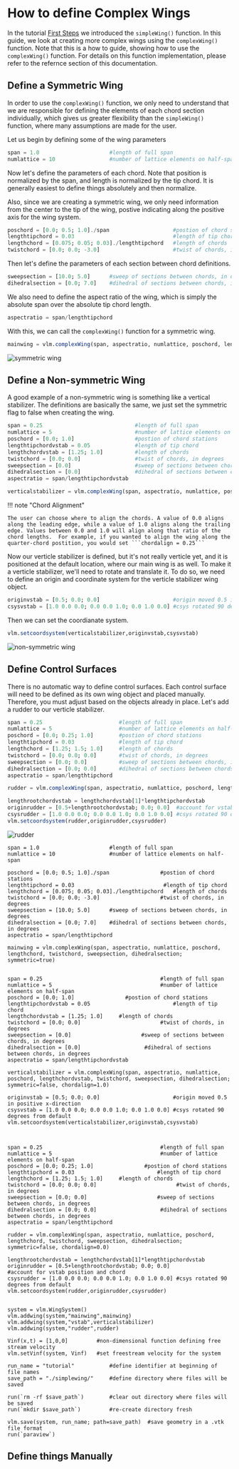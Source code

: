 # How to define Complex Wings

In the tutorial [First Steps](@ref) we introduced the ```simpleWing()``` function.  In this guide, we look at creating more complex wings using the ```complexWing()``` function. Note that this is a how to guide, showing how to use the ```complexWing()``` function. For details on this function implementation, please refer to the refernce section of this documentation.

## Define a Symmetric Wing

In order to use the ```complexWing()``` function, we only need to understand that we are responsible for defining the elements of each chord section individually, which gives us greater flexibility than the ```simpleWing()``` function, where many assumptions are made for the user.

Let us begin by defining some of the wing parameters

```julia
span = 1.0                      #length of full span
numlattice = 10                 #number of lattice elements on half-span
```

Now let's define the parameters of each chord.  Note that position is normalized by the span, and length is normalized by the tip chord. It is generally easiest to define things absolutely and then normalize.


Also, since we are creating a symmetric wing, we only need information from the center to the tip of the wing, postive indicating along the positive axis for the wing system.

```julia
poschord = [0.0; 0.5; 1.0]./span                    #postion of chord stations
lengthtipchord = 0.03                               #length of tip chord
lengthchord = [0.075; 0.05; 0.03]./lengthtipchord   #length of chords
twistchord = [0.0; 0.0; -3.0]                       #twist of chords, in degrees
```

Then let's define the parameters of each section between chord definitions.

```julia
sweepsection = [10.0; 5.0]      #sweep of sections between chords, in degrees
dihedralsection = [0.0; 7.0]    #dihedral of sections between chords, in degrees
```

We also need to define the aspect ratio of the wing, which is simply the absolute span over the absolute tip chord length.

```julia
aspectratio = span/lengthtipchord
```

With this, we can call the ```complexWing()``` function for a symmetric wing.

```julia
mainwing = vlm.complexWing(span, aspectratio, numlattice, poschord, lengthchord, twistchord, sweepsection, dihedralsection; symmetric=true)
```

![symmetric wing](../assets/howtofigs/symmetric-wing.gif)

## Define a Non-symmetric Wing

A good example of a non-symmetric wing is something like a vertical stabilizer. The definitions are basically the same, we just set the symmetric flag to false when creating the wing.

```julia
span = 0.25                             #length of full span
numlattice = 5                          #number of lattice elements on half-span
poschord = [0.0; 1.0]                   #postion of chord stations
lengthtipchordvstab = 0.05              #length of tip chord
lengthchordvstab = [1.25; 1.0]          #length of chords
twistchord = [0.0; 0.0]                 #twist of chords, in degrees
sweepsection = [0.0]                    #sweep of sections between chords, in degrees
dihedralsection = [0.0]                 #dihedral of sections between chords, in degrees
aspectratio = span/lengthtipchordvstab

verticalstabilizer = vlm.complexWing(span, aspectratio, numlattice, poschord, lengthchordvstab, twistchord, sweepsection, dihedralsection; symmetric=false, chordalign=1.0)
```

!!! note "Chord Alignment"

    The user can choose where to align the chords. A value of 0.0 aligns along the leading edge, while a value of 1.0 aligns along the trailing edge. Values between 0.0 and 1.0 will align along that ratio of the chord lengths.  For example, if you wanted to align the wing along the quarter-chord postition, you would set ```chordalign = 0.25```

Now our verticle stabilizer is defined, but it's not really verticle yet, and it is positioned at the default location, where our main wing is as well.  To make it a verticle stabilizer, we'll need to rotate and translate it.  To do so, we need to define an origin and coordinate system for the verticle stabilizer wing object.

```julia
originvstab = [0.5; 0.0; 0.0]                       #origin moved 0.5 in positive x-direction
csysvstab = [1.0 0.0 0.0; 0.0 0.0 1.0; 0.0 1.0 0.0] #csys rotated 90 degrees from default
```

Then we can set the coordianate system.

```julia
vlm.setcoordsystem(verticalstabilizer,originvstab,csysvstab)
```

![non-symmetric wing](../assets/howtofigs/non-sym-wing.gif)

## Define Control Surfaces

There is no automatic way to define control surfaces. Each control surface will need to be defined as its own wing object and placed manually. Therefore, you must adjust based on the objects already in place. Let's add a rudder to our verticle stabilizer.

```julia
span = 0.25                        #length of full span
numlattice = 5                     #number of lattice elements on half-span
poschord = [0.0; 0.25; 1.0]        #postion of chord stations
lengthtipchord = 0.03              #length of tip chord
lengthchord = [1.25; 1.5; 1.0]     #length of chords
twistchord = [0.0; 0.0; 0.0]       #twist of chords, in degrees
sweepsection = [0.0; 0.0]          #sweep of sections between chords, in degrees
dihedralsection = [0.0; 0.0]       #dihedral of sections between chords, in degrees
aspectratio = span/lengthtipchord

rudder = vlm.complexWing(span, aspectratio, numlattice, poschord, lengthchord, twistchord, sweepsection, dihedralsection; symmetric=false, chordalign=0.0)

lengthrootchordvstab = lengthchordvstab[1]*lengthtipchordvstab
originrudder = [0.5+lengthrootchordvstab; 0.0; 0.0]  #account for vstab position and chord
csysrudder = [1.0 0.0 0.0; 0.0 0.0 1.0; 0.0 1.0 0.0] #csys rotated 90 degrees from default
vlm.setcoordsystem(rudder,originrudder,csysrudder)
```

![rudder](../assets/howtofigs/rudder.gif)


```@setup all
span = 1.0                      #length of full span
numlattice = 10                 #number of lattice elements on half-span

poschord = [0.0; 0.5; 1.0]./span                #postion of chord stations
lengthtipchord = 0.03                            #length of tip chord
lengthchord = [0.075; 0.05; 0.03]./lengthtipchord   #length of chords
twistchord = [0.0; 0.0; -3.0]                   #twist of chords, in degrees
sweepsection = [10.0; 5.0]      #sweep of sections between chords, in degrees
dihedralsection = [0.0; 7.0]    #dihedral of sections between chords, in degrees
aspectratio = span/lengthtipchord

mainwing = vlm.complexWing(span, aspectratio, numlattice, poschord, lengthchord, twistchord, sweepsection, dihedralsection; symmetric=true)


span = 0.25                                     #length of full span
numlattice = 5                                  #number of lattice elements on half-span
poschord = [0.0; 1.0]                #postion of chord stations
lengthtipchordvstab = 0.05                          #length of tip chord
lengthchordvstab = [1.25; 1.0]     #length of chords
twistchord = [0.0; 0.0]                         #twist of chords, in degrees
sweepsection = [0.0]                      #sweep of sections between chords, in degrees
dihedralsection = [0.0]                    #dihedral of sections between chords, in degrees
aspectratio = span/lengthtipchordvstab

verticalstabilizer = vlm.complexWing(span, aspectratio, numlattice, poschord, lengthchordvstab, twistchord, sweepsection, dihedralsection; symmetric=false, chordalign=1.0)

originvstab = [0.5; 0.0; 0.0]                       #origin moved 0.5 in positive x-direction
csysvstab = [1.0 0.0 0.0; 0.0 0.0 1.0; 0.0 1.0 0.0] #csys rotated 90 degrees from default
vlm.setcoordsystem(verticalstabilizer,originvstab,csysvstab)



span = 0.25                                     #length of full span
numlattice = 5                                  #number of lattice elements on half-span
poschord = [0.0; 0.25; 1.0]                #postion of chord stations
lengthtipchord = 0.03                          #length of tip chord
lengthchord = [1.25; 1.5; 1.0]     #length of chords
twistchord = [0.0; 0.0; 0.0]                         #twist of chords, in degrees
sweepsection = [0.0; 0.0]                      #sweep of sections between chords, in degrees
dihedralsection = [0.0; 0.0]                    #dihedral of sections between chords, in degrees
aspectratio = span/lengthtipchord

rudder = vlm.complexWing(span, aspectratio, numlattice, poschord, lengthchord, twistchord, sweepsection, dihedralsection; symmetric=false, chordalign=0.0)

lengthrootchordvstab = lengthchordvstab[1]*lengthtipchordvstab
originrudder = [0.5+lengthrootchordvstab; 0.0; 0.0]                       #account for vstab position and chord
csysrudder = [1.0 0.0 0.0; 0.0 0.0 1.0; 0.0 1.0 0.0] #csys rotated 90 degrees from default
vlm.setcoordsystem(rudder,originrudder,csysrudder)


system = vlm.WingSystem()
vlm.addwing(system,"mainwing",mainwing)
vlm.addwing(system,"vstab",verticalstabilizer)
vlm.addwing(system,"rudder",rudder)

Vinf(x,t) = [1,0,0]         #non-dimensional function defining free stream velocity
vlm.setVinf(system, Vinf)   #set freestream velocity for the system

run_name = "tutorial"           #define identifier at beginning of file names
save_path = "./simplewing/"     #define directory where files will be saved

run(`rm -rf $save_path`)        #clear out directory where files will be saved
run(`mkdir $save_path`)         #re-create directory fresh

vlm.save(system, run_name; path=save_path)  #save geometry in a .vtk file format
run(`paraview`)
```

## Define things Manually